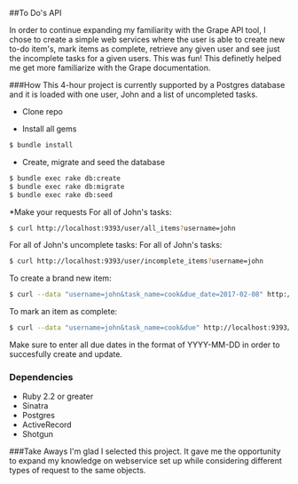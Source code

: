 ##To Do's API

In order to continue expanding my familiarity with the Grape API tool, I chose to create a simple  web services where the user is able to create new to-do item's, mark items as complete, retrieve any given user and see just the incomplete tasks for a given users. This was fun! This definetly helped me get more familiarize with the Grape documentation. 


###How
This 4-hour project is currently supported by a Postgres database and it is loaded with one user, John and a list of uncompleted tasks.

* Clone repo

* Install all gems
``` bash
$ bundle install
```
* Create, migrate and seed the database
```bash
$ bundle exec rake db:create
$ bundle exec rake db:migrate
$ bundle exec rake db:seed
```

*Make your requests
For all of John's tasks:
```bash
$ curl http://localhost:9393/user/all_items?username=john
```
For all of John's uncomplete tasks:
For all of John's tasks:
```bash
$ curl http://localhost:9393/user/incomplete_items?username=john
```
To create a brand new item:
```bash
$ curl --data "username=john&task_name=cook&due_date=2017-02-08" http://localhost:9393/create_task
```
To mark an item as complete:
```bash
$ curl --data "username=john&task_name=cook&due" http://localhost:9393/update_task
```
Make sure to enter all due dates in the format of YYYY-MM-DD in order to succesfully create and update.


### Dependencies
* Ruby 2.2 or greater
* Sinatra
* Postgres
* ActiveRecord
* Shotgun

###Take Aways
I'm glad I selected this project. It gave me the opportunity to expand my knowledge on webservice set up while considering different types of request to the same objects. 



